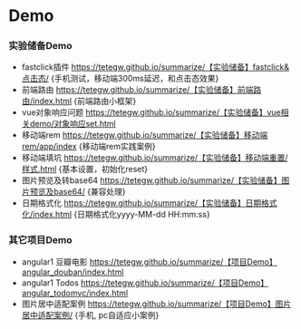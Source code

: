 # Demo
### 实验储备Demo

- fastclick插件  https://tetegw.github.io/summarize/【实验储备】fastclick&点击态/   {手机测试，移动端300ms延迟，和点击态效果}
- 前端路由  https://tetegw.github.io/summarize/【实验储备】前端路由/index.html {前端路由小框架}
- vue对象响应问题 https://tetegw.github.io/summarize/【实验储备】vue相关demo/对象响应set.html
- 移动端rem https://tetegw.github.io/summarize/【实验储备】移动端rem/app/index {移动端rem实践案例}
- 移动端填坑 https://tetegw.github.io/summarize/【实验储备】移动端重置/样式.html {基本设置，初始化reset}
- 图片预览及转base64 https://tetegw.github.io/summarize/【实验储备】图片预览及base64/  {兼容处理}
- 日期格式化 https://tetegw.github.io/summarize/【实验储备】日期格式化/index.html   {日期格式化yyyy-MM-dd HH:mm:ss}

### 其它项目Demo

- angular1 豆瓣电影 https://tetegw.github.io/summarize/【项目Demo】angular_douban/index.html
- angular1 Todos https://tetegw.github.io/summarize/【项目Demo】angular_todomvc/index.html
- 图片居中适配案例 https://tetegw.github.io/summarize/【项目Demo】图片居中适配案例/ {手机, pc自适应小案例}
